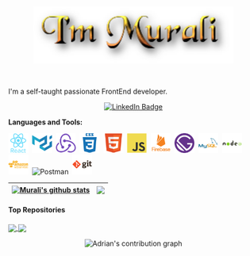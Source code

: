 <p align="center"><a href="https://gitmurali.github.io"><img width="80%" src="./assets/murali.png" /></a></p>

<br />

I'm a self-taught passionate FrontEnd developer.

<p align="center">
<a href="https://www.linkedin.com/in/gomurali" target="_blank"><img src="https://img.shields.io/badge/LinkedIn-blue?style=for-the-badge&logo=linkedin&logoColor=white" alt="LinkedIn Badge"></a>
</p>

**Languages and Tools:**

<p>
<img src="https://github.com/devicons/devicon/blob/master/icons/react/react-original-wordmark.svg" title="React" alt="React" width="40" height="40"/>&nbsp;
<img src="https://github.com/devicons/devicon/blob/master/icons/materialui/materialui-original.svg" title="Material UI" alt="Material UI" width="40" height="40"/>&nbsp;
<img src="https://github.com/devicons/devicon/blob/master/icons/redux/redux-original.svg" title="Redux" alt="Redux " width="40" height="40"/>&nbsp;
<img src="https://github.com/devicons/devicon/blob/master/icons/css3/css3-plain-wordmark.svg"  title="CSS3" alt="CSS" width="40" height="40"/>&nbsp;
<img src="https://github.com/devicons/devicon/blob/master/icons/html5/html5-original.svg" title="HTML5" alt="HTML" width="40" height="40"/>&nbsp;
<img src="https://github.com/devicons/devicon/blob/master/icons/javascript/javascript-original.svg" title="JavaScript" alt="JavaScript" width="40" height="40"/>&nbsp;
<img src="https://github.com/devicons/devicon/blob/master/icons/firebase/firebase-plain-wordmark.svg" title="Firebase" alt="Firebase" width="40" height="40"/>&nbsp;
<img src="https://github.com/devicons/devicon/blob/master/icons/gatsby/gatsby-original.svg" title="Gatsby"  alt="Gatsby" width="40" height="40"/>&nbsp;
<img src="https://github.com/devicons/devicon/blob/master/icons/mysql/mysql-original-wordmark.svg" title="MySQL"  alt="MySQL" width="40" height="40"/>&nbsp;
<img src="https://github.com/devicons/devicon/blob/master/icons/nodejs/nodejs-original-wordmark.svg" title="NodeJS" alt="NodeJS" width="40" height="40"/>&nbsp;
<img src="https://github.com/devicons/devicon/blob/master/icons/amazonwebservices/amazonwebservices-plain-wordmark.svg" title="AWS" alt="AWS" width="40" height="40"/>&nbsp;
<img src="https://www.vectorlogo.zone/logos/getpostman/getpostman-icon.svg" title="Postman"  alt="Postman" width="40" height="40"/>&nbsp;
<img src="https://github.com/devicons/devicon/blob/master/icons/git/git-original-wordmark.svg" title="Git" **alt="Git" width="40" height="40"/>&nbsp;
</p>

| <a href="https://github.com/gitmurali/github-readme-stats"><img align="center" src="https://github-readme-stats.vercel.app/api?username=gitmurali&show_icons=true&include_all_commits=true&theme=dark&hide_border=true" alt="Murali's github stats" /></a> | <a href="https://github.com/gitmurali/github-readme-stats"><img align="center" src="https://github-readme-stats.vercel.app/api/top-langs/?username=gitmurali&layout=compact&theme=radical&hide_border=true" /></a> |
| ---------------------------------------------------------------------------------------------------------------------------------------------------------------------------------------------------------------------------------------------------------- | ------------------------------------------------------------------------------------------------------------------------------------------------------------------------------------------------------------------ |


#### Top Repositories

<a href="https://github.com/gitmurali/react-hooks">
  <img align="center" src="https://github-readme-stats.vercel.app/api/pin/?username=gitmurali&repo=react-hooks&theme=cobalt" />
</a>
<a href="https://github.com/gitmurali/gitmurali.github.io">
  <img align="center" src="https://github-readme-stats.vercel.app/api/pin/?username=gitmurali&repo=gitmurali.github.io&theme=synthwave" />
</a>

<p align="center"><img src="https://activity-graph.herokuapp.com/graph?username=gitmurali&theme=react-dark" alt="Adrian's contribution graph" /></p>
<!--
**gitmurali/gitmurali** is a ✨ _special_ ✨ repository because its `README.md` (this file) appears on your GitHub profile.

Here are some ideas to get you started:

- 🔭 I’m currently working on ...
- 🌱 I’m currently learning ...
- 👯 I’m looking to collaborate on ...
- 🤔 I’m looking for help with ...
- 💬 Ask me about ...
- 📫 How to reach me: ...
- 😄 Pronouns: ...
- ⚡ Fun fact: ...
  -->

